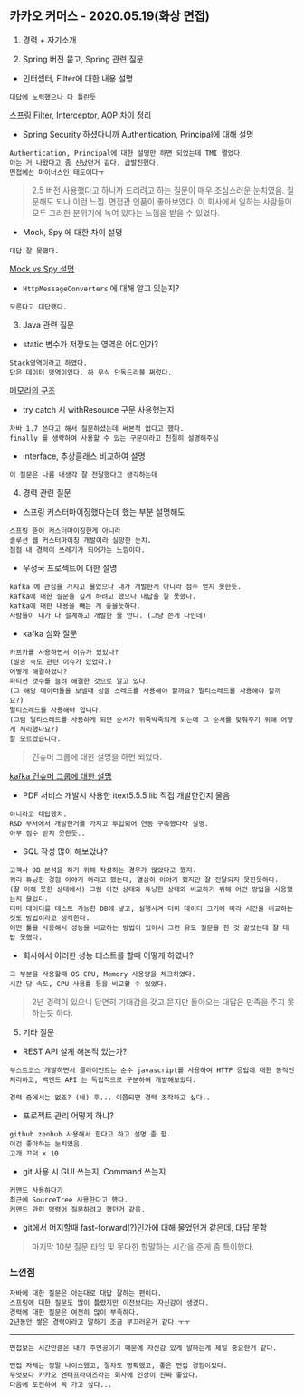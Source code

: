 카카오 커머스  - 2020.05.19(화상 면접)
---
1. 경력 + 자기소개

2. Spring 버전 묻고, Spring 관련 질문
- 인터셉터, Filter에 대한 내용 설명
>
    대답에 노력했으나 다 틀린듯

[스프링 Filter, Interceptor, AOP 차이 정리](https://goddaehee.tistory.com/154)

- Spring Security 하셨다니까 Authentication, Principal에 대해 설명
>
    Authentication, Principal에 대한 설명만 하면 되었는데 TMI 쩔었다. 
    아는 거 나왔다고 좀 신났던거 같다. 급발진했다.
    면접에선 마이너스인 태도이다ㅠ

> 2.5 버전 사용했다고 하니까 드리려고 하는 질문이 매우 조심스러운 눈치였음. 질문해도 되나 이런 느낌. 면접관 인품이 좋아보였다. 이 회사에서 일하는 사람들이 모두 그러한 분위기에 녹여 있다는 느낌을 받을 수 있었다.

- Mock, Spy 에 대한 차이 설명
>
    대답 잘 못했다.

[Mock vs Spy 설명](https://jojoldu.tistory.com/226)

- `HttpMessageConverters` 에 대해 알고 있는지?
>
    모른다고 대답했다.

3. Java 관련 질문
- static 변수가 저장되는 영역은 어디인가?
>
    Stack영역이라고 하였다.
    답은 데이터 영역이었다. 하 무식 단독드리블 쩌렀다.

[메모리의 구조](http://tcpschool.com/c/c_memory_structure)

- try catch 시 withResource 구문 사용했는지
>
    자바 1.7 쓴다고 해서 질문하셨는데 써본적 없다고 했다.
    finally 를 생략하여 사용할 수 있는 구문이라고 친절히 설명해주심

- interface, 추상클래스 비교하여 설명
>
    이 질문은 나름 내생각 잘 전달했다고 생각하는데

4. 경력 관련 질문
- 스프링 커스터마이징했다는데 했는 부분 설명해도
>
    스프링 뜯어 커스터마이징한게 아니라 
    솔루션 웹 커스터마이징 개발이라 실망한 눈치.
    점점 내 경력이 쓰레기가 되어가는 느낌이다.

- 우정국 프로젝트에 대한 설명
> 
    kafka 에 관심을 가지고 물었으나 내가 개발한게 아니라 점수 얻지 못한듯.
    kafka에 대한 질문을 깊게 하려고 했으나 대답을 잘 못했다.
    kafka에 대한 내용을 빼는 게 좋을듯하다. 
    사람들이 내가 다 설계하고 개발한 줄 안다. (그냥 쓴게 다인데)

- kafka 심화 질문
>
    카프카를 사용하면서 이슈가 있었나?
    (발송 속도 관련 이슈가 있었다.)
    어떻게 해결하였나?
    파티션 갯수를 늘려 해결한 것으로 알고 있다. 
    (그 해당 데이터들을 보낼때 싱글 스레드를 사용해야 할까요? 멀티스레드를 사용해야 할까요?)
    멀티스레드를 사용해야 합니다. 
    (그럼 멀티스레드를 사용하게 되면 순서가 뒤죽박죽되게 되는데 그 순서를 맞춰주기 위해 어떻게 처리했나요?)
    잘 모르겠습니다.

> 컨슈머 그룹에 대한 설명을 하면 되었다. 

[kafka 컨슈머 그룹에 대한 설명](https://12bme.tistory.com/529?category=737765)

- PDF 서비스 개발시 사용한 itext5.5.5 lib 직접 개발한건지 물음
>
    아니라고 대답했지.
    R&D 부서에서 개발한거를 가지고 투입되어 연동 구축했다라 설명.
    아무 점수 받지 못한듯..

- SQL 작성 많이 해보았냐?
>
    고객사 DB 분석을 하기 위해 작성하는 경우가 많았다고 했지.
    쿼리 튜닝한 경험 이야기 하라고 했는데, 열심히 이야기 했지만 잘 전달되지 못한듯하다.
    (잘 이해 못한 상태에서) 그럼 이전 상태와 튜닝한 상태와 비교하기 위해 어떤 방법을 사용했는지 물었다. 
    더미 데이터를 테스트 가능한 DB에 넣고, 실행시켜 더미 데이터 크기에 따라 시간을 비교하는 것도 방법이라고 생각한다.
    어떤 툴을 사용해서 성능을 비교하는 방법이 있어서 그런 유도 질문을 한 것 같았는데 잘 대답 못했다.

- 회사에서 이러한 성능 테스트를 할때 어떻게 하였나?
>
    그 부분을 사용할때 OS CPU, Memory 사용량을 체크하였다.
    시간 당 속도, CPU 사용률 등을 비교할 수 있었다.

> 2년 경력이 있으니 당연히 기대감을 갖고 묻지만 돌아오는 대답은 만족을 주지 못하는듯 하다.

5. 기타 질문
- REST API 설계 해본적 있는가?
>
    부스트코스 개발하면서 클라이언트는 순수 javascript를 사용하여 HTTP 응답에 대한 동적인 처리하고, 백엔드 API 는 독립적으로 구분하여 개발해보았다.

    경력 중에서는 없죠? (네) 후... 이쯤되면 경력 조작하고 싶다..
    

- 프로젝트 관리 어떻게 하냐?
>
    github zenhub 사용해서 한다고 하고 설명 좀 함.
    이건 좋아하는 눈치였음.
    고개 끄덕 x 10

- git 사용 시 GUI 쓰는지, Command 쓰는지
>   
    커맨드 사용하다가
    최근에 SourceTree 사용한다고 했다.
    커맨드 관련 명령어 질문하려고 했던거 같음.

- git에서 머지할때 fast-forward(?)인가에 대해 물었던거 같은데, 대답 못함

> 마지막 10분 질문 타임 및 못다한 할말하는 시간을 준게 좀 특이했다.

### 느낀점
>
    자바에 대한 질문은 아는대로 대답 잘하는 편이다.
    스프링에 대한 질문도 많이 틀렸지만 이전보다는 자신감이 생겼다.
    경력에 대한 질문은 여전히 많이 부족하다.
    2년동안 쌓은 경력이라고 말하기 조금 부끄러운거 같다.ㅜㅜ
---- 
    면접보는 시간만큼은 내가 주인공이기 때문에 자신감 있게 말하는게 제일 중요한거 같다. 

    면접 자체는 정말 나이스했고, 절차도 명확했고, 좋은 면접 경험이었다.
    무엇보다 카카오 엔터프라이즈라는 회사에 인상이 진짜 좋았다.
    다음에 도전하여 꼭 가고 싶다...




